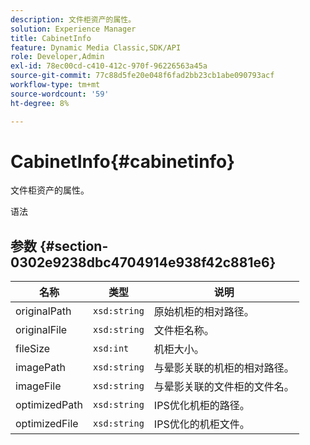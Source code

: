 ```yaml
---
description: 文件柜资产的属性。
solution: Experience Manager
title: CabinetInfo
feature: Dynamic Media Classic,SDK/API
role: Developer,Admin
exl-id: 78ec00cd-c410-412c-970f-96226563a45a
source-git-commit: 77c88d5fe20e048f6fad2bb23cb1abe090793acf
workflow-type: tm+mt
source-wordcount: '59'
ht-degree: 8%

---
```


# CabinetInfo{#cabinetinfo}

文件柜资产的属性。

语法

## 参数 {#section-0302e9238dbc4704914e938f42c881e6}

| 名称 | 类型 | 说明 |
|---|---|---|
| originalPath | `xsd:string` | 原始机柜的相对路径。 |
| originalFile | `xsd:string` | 文件柜名称。 |
| fileSize | `xsd:int` | 机柜大小。 |
| imagePath | `xsd:string` | 与晕影关联的机柜的相对路径。 |
| imageFile | `xsd:string` | 与晕影关联的文件柜的文件名。 |
| optimizedPath | `xsd:string` | IPS优化机柜的路径。 |
| optimizedFile | `xsd:string` | IPS优化的机柜文件。 |
